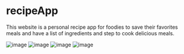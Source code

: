 # recipeApp
This website is a personal recipe app for foodies to save their favorites meals and have a list of ingredients and step to cook delicious meals.

![image](https://user-images.githubusercontent.com/63126537/128070395-f058bae1-d617-4f61-8f7a-100b331ec969.png)
![image](https://user-images.githubusercontent.com/63126537/128070425-10c3b55b-847f-49eb-acda-21ad33bb2bc1.png)
![image](https://user-images.githubusercontent.com/63126537/128070486-d1e470c6-d093-422f-8812-c2b3f3be7c63.png)
![image](https://user-images.githubusercontent.com/63126537/128070591-ecf61887-36da-49ec-a38e-20dc54914816.png)
